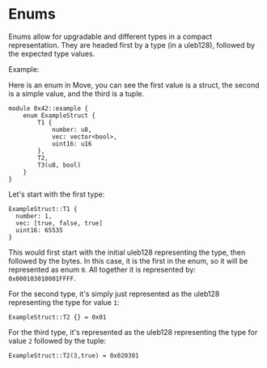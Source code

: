 # Enums

Enums allow for upgradable and different types in a compact representation. They are headed first by a type (in a
uleb128), followed by the expected type values.

Example:

Here is an enum in Move, you can see the first value is a struct, the second is a simple value, and the third is a
tuple.

```move
module 0x42::example {
    enum ExampleStruct {
        T1 {
            number: u8,
            vec: vector<bool>,
            uint16: u16
        },
        T2,
        T3(u8, bool)
    }
}
```

Let's start with the first type:

```
ExampleStruct::T1 {
  number: 1,
  vec: [true, false, true]
  uint16: 65535
}
```

This would first start with the initial uleb128 representing the type, then followed by the bytes. In this case, it is
the first in the enum, so it will be represented as enum `0`. All together it is represented by: `0x000103010001FFFF`.

For the second type, it's simply just represented as the uleb128 representing the type for value `1`:

```
ExampleStruct::T2 {} = 0x01
```

For the third type, it's represented as the uleb128 representing the type for value `2` followed by the tuple:

```
ExampleStruct::T2(3,true) = 0x020301
```